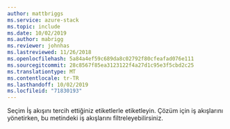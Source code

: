 ```yaml
---
author: mattbriggs
ms.service: azure-stack
ms.topic: include
ms.date: 10/02/2019
ms.author: mabrigg
ms.reviewer: johnhas
ms.lastreviewed: 11/26/2018
ms.openlocfilehash: 5a84a4ef59c689da8c02792f80cfeafad076e111
ms.sourcegitcommit: 28c8567f85ea3123122f4a27d1c95e3f5cbd2c25
ms.translationtype: MT
ms.contentlocale: tr-TR
ms.lasthandoff: 10/02/2019
ms.locfileid: "71830193"
---
```

Seçim İş akışını tercih ettiğiniz etiketlerle etiketleyin. Çözüm için iş akışlarını yönetirken, bu metindeki iş akışlarını filtreleyebilirsiniz.
